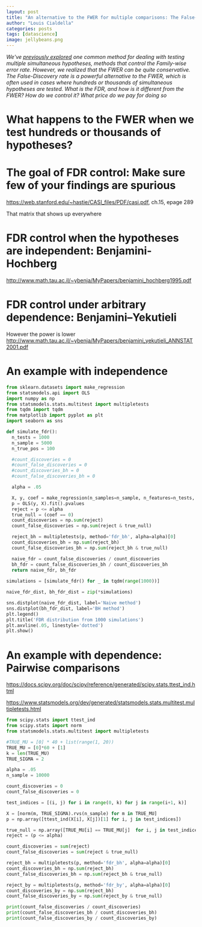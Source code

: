 ```yaml
---
layout: post
title: "An alternative to the FWER for multiple comparisons: The False-Discovery Rate"
author: "Louis Cialdella"
categories: posts
tags: [datascience]
image: jellybeans.png
---
```


*We've [previously explored](https://lmc2179.github.io/posts/fwer.html) one common method for dealing with testing multiple simultaneous hypotheses, methods that control the Family-wise error rate. However, we realized that the FWER can be quite conservative. The False-Discovery rate is a powerful alternative to the FWER, which is often used in cases where hundreds or thousands of simultaneous hypotheses are tested. What is the FDR, and how is it different from the FWER? How do we control it? What price do we pay for doing so*

# What happens to the FWER when we test hundreds or thousands of hypotheses?

# The goal of FDR control: Make sure few of your findings are spurious

https://web.stanford.edu/~hastie/CASI_files/PDF/casi.pdf, ch.15, epage 289

That matrix that shows up everywhere

# FDR control when the hypotheses are independent: Benjamini-Hochberg

http://www.math.tau.ac.il/~ybenja/MyPapers/benjamini_hochberg1995.pdf

# FDR control under arbitrary dependence: Benjamini–Yekutieli

However the power is lower
http://www.math.tau.ac.il/~ybenja/MyPapers/benjamini_yekutieli_ANNSTAT2001.pdf

# An example with independence

```python
from sklearn.datasets import make_regression
from statsmodels.api import OLS
import numpy as np
from statsmodels.stats.multitest import multipletests
from tqdm import tqdm
from matplotlib import pyplot as plt
import seaborn as sns

def simulate_fdr():
  n_tests = 1000
  n_sample = 5000
  n_true_pos = 100

  #count_discoveries = 0
  #count_false_discoveries = 0
  #count_discoveries_bh = 0
  #count_false_discoveries_bh = 0

  alpha = .05

  X, y, coef = make_regression(n_samples=n_sample, n_features=n_tests, n_informative=n_true_pos, bias=0, coef=True, noise=1)
  p = OLS(y, X).fit().pvalues
  reject = p <= alpha
  true_null = (coef == 0)
  count_discoveries = np.sum(reject)
  count_false_discoveries = np.sum(reject & true_null)

  reject_bh = multipletests(p, method='fdr_bh', alpha=alpha)[0]
  count_discoveries_bh = np.sum(reject_bh)
  count_false_discoveries_bh = np.sum(reject_bh & true_null)

  naive_fdr = count_false_discoveries / count_discoveries
  bh_fdr = count_false_discoveries_bh / count_discoveries_bh
  return naive_fdr, bh_fdr
  
simulations = [simulate_fdr() for _ in tqdm(range(1000))]

naive_fdr_dist, bh_fdr_dist = zip(*simulations)

sns.distplot(naive_fdr_dist, label='Naive method')
sns.distplot(bh_fdr_dist, label='BH method')
plt.legend()
plt.title('FDR distribution from 1000 simulations')
plt.axvline(.05, linestyle='dotted')
plt.show()
```

# An example with dependence: Pairwise comparisons

https://docs.scipy.org/doc/scipy/reference/generated/scipy.stats.ttest_ind.html

https://www.statsmodels.org/dev/generated/statsmodels.stats.multitest.multipletests.html

```python
from scipy.stats import ttest_ind
from scipy.stats import norm
from statsmodels.stats.multitest import multipletests

#TRUE_MU = [0] * 40 + list(range(1, 20))
TRUE_MU = [0]*60 + [1]
k = len(TRUE_MU)
TRUE_SIGMA = 2

alpha = .05
n_sample = 10000

count_discoveries = 0
count_false_discoveries = 0

test_indices = [(i, j) for i in range(0, k) for j in range(i+1, k)]

X = [norm(m, TRUE_SIGMA).rvs(n_sample) for m in TRUE_MU]
p = np.array([ttest_ind(X[i], X[j])[1] for i, j in test_indices])

true_null = np.array([TRUE_MU[i] == TRUE_MU[j]  for i, j in test_indices])
reject = (p <= alpha)

count_discoveries = sum(reject)
count_false_discoveries = sum(reject & true_null)

reject_bh = multipletests(p, method='fdr_bh', alpha=alpha)[0]
count_discoveries_bh = np.sum(reject_bh)
count_false_discoveries_bh = np.sum(reject_bh & true_null)

reject_by = multipletests(p, method='fdr_by', alpha=alpha)[0]
count_discoveries_by = np.sum(reject_bh)
count_false_discoveries_by = np.sum(reject_by & true_null)

print(count_false_discoveries / count_discoveries)
print(count_false_discoveries_bh / count_discoveries_bh)
print(count_false_discoveries_by / count_discoveries_by)
```
